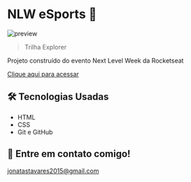 # NLW eSports 🚀

![preview](./.github/preview.png)

> Trilha Explorer

Projeto construído do evento Next Level Week da Rocketseat

[Clique aqui para acessar](https://jonatastavares1.github.io/NLW-esports-explorer/)

## 🛠️ Tecnologias Usadas 

- HTML
- CSS
- Git e GitHub

## 📱 Entre em contato comigo!

jonatastavares2015@gmail.com

